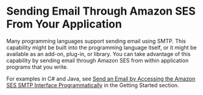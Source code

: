 # Sending Email Through Amazon SES From Your Application<a name="send-email-smtp-app"></a>

Many programming languages support sending email using SMTP\. This capability might be built into the programming language itself, or it might be available as an add\-on, plug\-in, or library\. You can take advantage of this capability by sending email through Amazon SES from within application programs that you write\.

For examples in C\# and Java, see [Send an Email by Accessing the Amazon SES SMTP Interface Programmatically](send-using-smtp-programmatically.md) in the Getting Started section\.